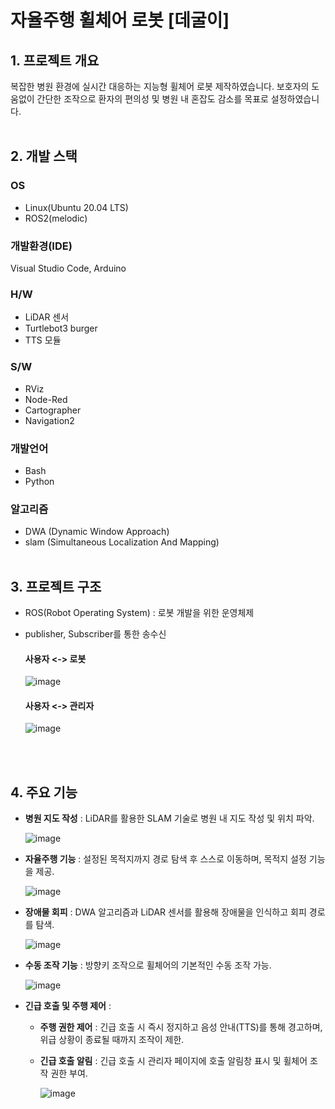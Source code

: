 # 자율주행 휠체어 로봇 [데굴이]

## 1. 프로젝트 개요
복잡한 병원 환경에 실시간 대응하는 지능형 휠체어 로봇 제작하였습니다.
보호자의 도움없이 간단한 조작으로 환자의 편의성 및 병원 내 혼잡도 감소를 목표로 설정하였습니다.
<br/><br/>

## 2. 개발 스택
### OS
- Linux(Ubuntu 20.04 LTS)
- ROS2(melodic)

### 개발환경(IDE)
Visual Studio Code, Arduino

### H/W
- LiDAR 센서
- Turtlebot3 burger
- TTS 모듈

### S/W
- RViz
- Node-Red
- Cartographer
- Navigation2
  
### 개발언어
- Bash
- Python
  
### 알고리즘
- DWA (Dynamic Window Approach)
- slam (Simultaneous Localization And Mapping)
<br/><br/>

## 3. 프로젝트 구조
- ROS(Robot Operating System) : 로봇 개발을 위한 운영체제
- publisher, Subscriber를 통한 송수신
  #### 사용자 <-> 로봇
  ![image](https://github.com/user-attachments/assets/db22e2ab-003d-481d-9985-58d64e9261fe)

  #### 사용자 <-> 관리자
  ![image](https://github.com/user-attachments/assets/1e4a12f1-0255-4e56-ad3f-fe27facee1ab)


<br/><br/>

## 4. 주요 기능
- **병원 지도 작성** : LiDAR를 활용한 SLAM 기술로 병원 내 지도 작성 및 위치 파악.

  ![image](https://github.com/user-attachments/assets/0ef4160b-8d45-4bc4-8644-27d9e419415a)

- **자율주행 기능** : 설정된 목적지까지 경로 탐색 후 스스로 이동하며, 목적지 설정 기능을 제공.

  ![image](https://github.com/user-attachments/assets/51ef20dc-ee0f-4283-991f-06332525df5b)

- **장애물 회피** : DWA 알고리즘과 LiDAR 센서를 활용해 장애물을 인식하고 회피 경로를 탐색.

  ![image](https://github.com/user-attachments/assets/c7512429-e371-4006-b801-9314391e074b)
  
- **수동 조작 기능** : 방향키 조작으로 휠체어의 기본적인 수동 조작 가능.

  ![image](https://github.com/user-attachments/assets/1320ec1a-bf83-4093-966a-368cbf5769d3)

- **긴급 호출 및 주행 제어** :
  - **주행 권한 제어** : 긴급 호출 시 즉시 정지하고 음성 안내(TTS)를 통해 경고하며, 위급 상황이 종료될 때까지 조작이 제한.
  - **긴급 호출 알림** : 긴급 호출 시 관리자 페이지에 호출 알림창 표시 및 휠체어 조작 권한 부여.

    ![image](https://github.com/user-attachments/assets/ac0fe4d0-a9b4-45e3-baa3-2614bbad9f92)
